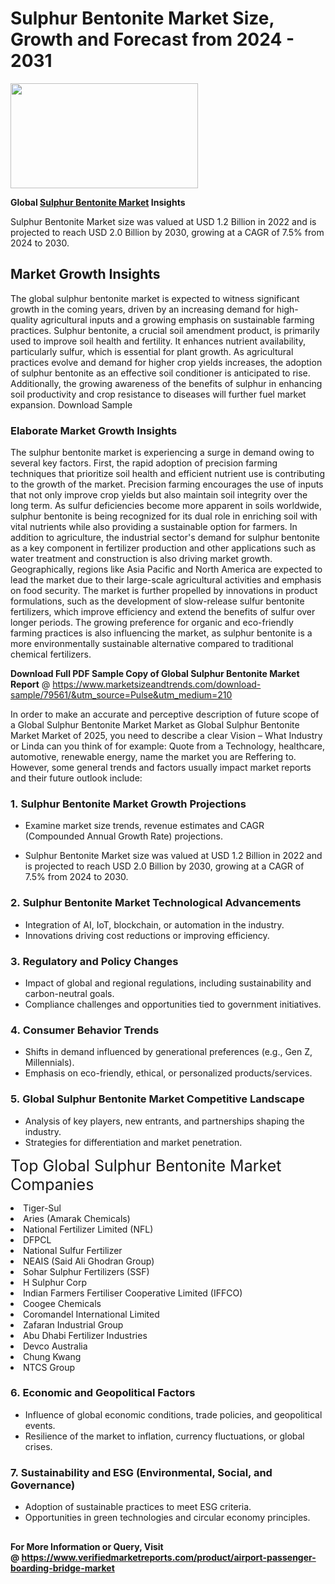 <H1>Sulphur Bentonite Market Size, Growth and Forecast from 2024 - 2031</H1><img class="aligncenter size-medium wp-image-584254" src="https://thirdeyenews.in/wp-content/uploads/2024/09/Global-Market-Research-300x168.jpeg" alt="" width="300" height="168" /><p><strong>Global&nbsp;<a href="https://www.marketsizeandtrends.com/download-sample/79561/&amp;utm_source=Pulse&amp;utm_medium=210">Sulphur Bentonite Market</a> Insights</strong></p><p>Sulphur Bentonite Market size was valued at USD 1.2 Billion in 2022 and is projected to reach USD 2.0 Billion by 2030, growing at a CAGR of 7.5% from 2024 to 2030.</p><p><h2>Market Growth Insights</h2> The global sulphur bentonite market is expected to witness significant growth in the coming years, driven by an increasing demand for high-quality agricultural inputs and a growing emphasis on sustainable farming practices. Sulphur bentonite, a crucial soil amendment product, is primarily used to improve soil health and fertility. It enhances nutrient availability, particularly sulfur, which is essential for plant growth. As agricultural practices evolve and demand for higher crop yields increases, the adoption of sulphur bentonite as an effective soil conditioner is anticipated to rise. Additionally, the growing awareness of the benefits of sulphur in enhancing soil productivity and crop resistance to diseases will further fuel market expansion. Download Sample <h3>Elaborate Market Growth Insights</h3> The sulphur bentonite market is experiencing a surge in demand owing to several key factors. First, the rapid adoption of precision farming techniques that prioritize soil health and efficient nutrient use is contributing to the growth of the market. Precision farming encourages the use of inputs that not only improve crop yields but also maintain soil integrity over the long term. As sulfur deficiencies become more apparent in soils worldwide, sulphur bentonite is being recognized for its dual role in enriching soil with vital nutrients while also providing a sustainable option for farmers. In addition to agriculture, the industrial sector's demand for sulphur bentonite as a key component in fertilizer production and other applications such as water treatment and construction is also driving market growth. Geographically, regions like Asia Pacific and North America are expected to lead the market due to their large-scale agricultural activities and emphasis on food security. The market is further propelled by innovations in product formulations, such as the development of slow-release sulfur bentonite fertilizers, which improve efficiency and extend the benefits of sulfur over longer periods. The growing preference for organic and eco-friendly farming practices is also influencing the market, as sulphur bentonite is a more environmentally sustainable alternative compared to traditional chemical fertilizers. </p><p><span class=""><strong>Download Full PDF Sample Copy of Global Sulphur Bentonite Market Report</strong> @ <a href="https://www.marketsizeandtrends.com/download-sample/79561/&amp;utm_source=Pulse&amp;utm_medium=210" target="_blank">https://www.marketsizeandtrends.com/download-sample/79561/&amp;utm_source=Pulse&amp;utm_medium=210</a></span></p><p>In order to make an accurate and perceptive description of future scope of a Global&nbsp;Sulphur Bentonite Market Market as Global&nbsp;Sulphur Bentonite Market Market of 2025, you need to describe a clear Vision &ndash; What Industry or Linda can you think of for example: Quote from a Technology, healthcare, automotive, renewable energy, name the market you are Reffering to. However, some general trends and factors usually impact market reports and their future outlook include:</p><h3>1.&nbsp;<strong>Sulphur Bentonite Market Growth Projections</strong></h3><ul><li>Examine market size trends, revenue estimates and CAGR (Compounded Annual Growth Rate) projections.</li><li><p>Sulphur Bentonite Market size was valued at USD 1.2 Billion in 2022 and is projected to reach USD 2.0 Billion by 2030, growing at a CAGR of 7.5% from 2024 to 2030.</p></li></ul><h3>2.&nbsp;<strong>Sulphur Bentonite Market Technological Advancements</strong></h3><ul><li>Integration of AI, IoT, blockchain, or automation in the industry.</li><li>Innovations driving cost reductions or improving efficiency.</li></ul><h3>3.&nbsp;<strong>Regulatory and Policy Changes</strong></h3><ul><li>Impact of global and regional regulations, including sustainability and carbon-neutral goals.</li><li>Compliance challenges and opportunities tied to government initiatives.</li></ul><h3>4.&nbsp;<strong>Consumer Behavior Trends</strong></h3><ul><li>Shifts in demand influenced by generational preferences (e.g., Gen Z, Millennials).</li><li>Emphasis on eco-friendly, ethical, or personalized products/services.</li></ul><h3>5.&nbsp;<strong>Global Sulphur Bentonite Market Competitive Landscape</strong></h3><ul><li>Analysis of key players, new entrants, and partnerships shaping the industry.</li><li>Strategies for differentiation and market penetration.</li></ul><p data-pm-slice="1 1 []"><span style="color: inherit; font-family: inherit; font-size: 25px;">Top Global Sulphur Bentonite Market Companies</span></p><div class="" data-test-id=""><p><li>Tiger-Sul</li><li> Aries (Amarak Chemicals)</li><li> National Fertilizer Limited (NFL)</li><li> DFPCL</li><li> National Sulfur Fertilizer</li><li> NEAIS (Said Ali Ghodran Group)</li><li> Sohar Sulphur Fertilizers (SSF)</li><li> H Sulphur Corp</li><li> Indian Farmers Fertiliser Cooperative Limited (IFFCO)</li><li> Coogee Chemicals</li><li> Coromandel International Limited</li><li> Zafaran Industrial Group</li><li> Abu Dhabi Fertilizer Industries</li><li> Devco Australia</li><li> Chung Kwang</li><li> NTCS Group</li></p></div><h3>6.&nbsp;<strong>Economic and Geopolitical Factors</strong></h3><ul><li>Influence of global economic conditions, trade policies, and geopolitical events.</li><li>Resilience of the market to inflation, currency fluctuations, or global crises.</li></ul><h3>7.&nbsp;<strong>Sustainability and ESG (Environmental, Social, and Governance)</strong></h3><ul><li>Adoption of sustainable practices to meet ESG criteria.</li><li>Opportunities in green technologies and circular economy principles.</li></ul><h2><strong style="font-size: 14px;">For More Information or Query, Visit @&nbsp;</strong><a style="background-color: #ffffff; font-size: 14px;" href="https://www.marketsizeandtrends.com/report/sulphur-bentonite-market/" target="_blank">https://www.verifiedmarketreports.com/product/airport-passenger-boarding-bridge-market</a></h2>
